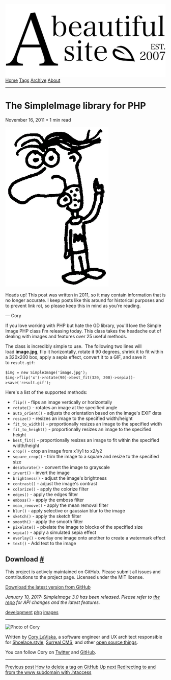 <a href="../index.html" class="header-link"><img src="../images/logos/wordmark.svg" alt="A Beautiful Site" class="wordmark" /></a> <a href="../index.html" class="nav-item">Home</a> <a href="../tags/index.html" class="nav-item">Tags</a> <a href="index.html" class="nav-item">Archive</a> <a href="../about/index.html" class="nav-item">About</a>

---

# The SimpleImage library for PHP

November 16, 2011 • 1 min read

![A drawing of a cartoon man pointing upwards](../images/artwork/pointer.gif)

Heads up! This post was written in 2011, so it may contain information that is no longer accurate. I keep posts like this around for historical purposes and to prevent link rot, so please keep this in mind as you're reading.

— Cory

If you love working with PHP but hate the GD library, you'll love the Simple Image PHP class I'm releasing today. This class takes the headache out of dealing with images and features over 25 useful methods.

The class is incredibly simple to use.  The following two lines will load **image.jpg**, flip it horizontally, rotate it 90 degrees, shrink it to fit within a 320x200 box, apply a sepia effect, convert it to a GIF, and save it to `result.gif`:

    $img = new SimpleImage('image.jpg');
    $img->flip('x')->rotate(90)->best_fit(320, 200)->sepia()->save('result.gif');

Here's a list of the supported methods:

- `flip()` - flips an image vertically or horizontally
- `rotate()` - rotates an image at the specified angle
- `auto_orient()` - adjusts the orientation based on the image's EXIF data
- `resize()` - resizes an image to the specified width/height
- `fit_to_width()` - proportionally resizes an image to the specified width
- `fit_to_height()` - proportionally resizes an image to the specified height
- `best_fit()` - proportionally resizes an image to fit within the specified width/height
- `crop()` - crop an image from x1/y1 to x2/y2
- `square_crop()` - trim the image to a square and resize to the specified size
- `desaturate()` - convert the image to grayscale
- `invert()` - invert the image
- `brightness()` - adjust the image's brightness
- `contrast()` - adjust the image's contrast
- `colorize()` - apply the colorize filter
- `edges()` - apply the edges filter
- `emboss()` - apply the emboss filter
- `mean_remove()` - apply the mean removal filter
- `blur()` - apply selective or gaussian blur to the image
- `sketch()` - apply the sketch filter
- `smooth()` - apply the smooth filter
- `pixelate()` - pixelate the image to blocks of the specified size
- `sepia()` - apply a simulated sepia effect
- `overlay()` - overlay one image onto another to create a watermark effect
- `text()` - Add text to the image

## Download <a href="#download" class="direct-link">#</a>

This project is actively maintained on GitHub. Please submit all issues and contributions to the project page. Licensed under the MIT license.

[Download the latest version from GitHub](https://github.com/claviska/SimpleImage)

_January 10, 2017: SimpleImage 3.0 has been released. Please refer to [the repo](https://github.com/claviska/SimpleImage) for API changes and the latest features._

<a href="../tags/development/index.html" class="post-tag">development</a> <a href="../tags/php/index.html" class="post-tag">php</a> <a href="../tags/images/index.html" class="post-tag">images</a>

---

<img src="http://0.gravatar.com/avatar/bf1b3b95fd5b096a3592247c29667b33?s=512" alt="Photo of Cory" class="avatar avatar-small" />

Written by [Cory LaViska](../index-4.html), a software engineer and UX architect responsible for [Shoelace.style](https://shoelace.style/), [Surreal CMS](https://www.surrealcms.com/), and other [open source things](https://github.com/claviska).

You can follow Cory on [Twitter](https://twitter.com/claviska) and [GitHub](https://github.com/claviska).

---

<a href="how-to-delete-a-tag-on-github/index.html" class="post-nav-previous"><span class="small">Previous post</span> How to delete a tag on GitHub</a> <a href="redirecting-to-and-from-the-www-subdomain-with-htaccess/index.html" class="post-nav-next"><span class="small">Up next</span> Redirecting to and from the www subdomain with .htaccess</a>
